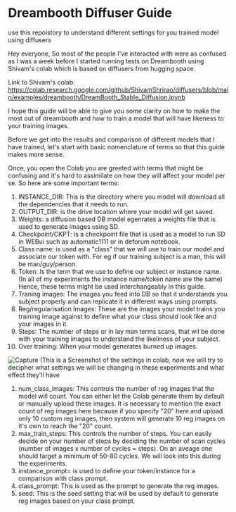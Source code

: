 # Dreambooth Diffuser Guide
use this repoistory to understand different settings for you trained model using diffusers


Hey everyone,
So most of the people I've interacted with were as confused as I was a week before I started running tests on Dreambooth using Shivam's colab which is based on diffusers from hugging space.

Link to Shivam's colab: https://colab.research.google.com/github/ShivamShrirao/diffusers/blob/main/examples/dreambooth/DreamBooth_Stable_Diffusion.ipynb

I hope this guide will be able to give you some clarity on how to make the most out of dreambooth and how to train a model that will have likeness to your training images.

Before we get into the results and comparison of different models that I have trained, let's start with basic nomenclature of terms so that this guide makes more sense.

Once, you open the Colab you are greeted with terms that might be confusing and it's hard to assimilate on how they will affect your model per se. So here are some important terms:
1. INSTANCE_DIR: This is the directory where you model will download all the dependencies that it needs to run.
2. OUTPUT_DIR: is the drive location where your model will get saved.
3. Weights: a diffusion based DB model egenrates a weights file that is used to generate images using SD.
4. Checkpoint/CKPT: is a checkpoint file that is used as a model to run SD in WEBui such as automatic1111 or in deforum notebook.
5. Class name: is used as a "class" that we will use to train our model and associate our token with. For eg if our training subject is a man, this will be man/guy/person.
6. Token: Is the term that we use to define our subject or instance name. (In all of my experiments the instance name/token name are the same) Hence, these terms might be used interchangeably in this guide.
7. Traning images: The images you feed into DB so that it understands you subject properly and can replicate it in different ways using prompts.
8. Reg/regularisation Images: These are the images your model trains you training image against to define what your class should look like and your images in it.
9. Steps: The number of steps or in lay man terms scans, that wil be done with your training images to understand the likeliness of your subject.
10. Over training: When your model generates burned up images.


![Capture](https://user-images.githubusercontent.com/113246464/194551917-9d3e94c3-6bd0-40d8-ade2-163e0f81f3c1.PNG)
(This is a Screenshot of the settings in colab, now we will try to decipher what settings we will be changing in these experiments and what effect they'll have

1. num_class_images: This controls the number of reg images that the model will count. You can either let the Colab generate them by default or manually upload these images. It is necessary to mention the exact count of reg images here because if you specify "20" here and upload only 10 custom reg images, then system will generate 10 reg images on it's own to reach the "20" count.
2. max_train_steps: This controls the number of steps. You can easily decide on your number of steps by deciding the number of scan cycles (number of images x number of cycles = steps). On an aveage one should target a minimum of 50-80 cycles. We will look into this during the experiments.
3. instance_prompt= is used to define your token/instance for a comparison with class prompt.
4. class_prompt: This is used as the prompt to generate the reg images.
5. seed: This is the seed setting that will be used by default to generate reg images based on your class prompt.
